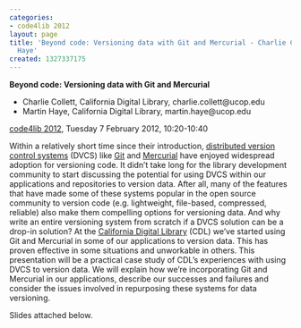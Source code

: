 ```yaml
---
categories:
- code4lib 2012
layout: page
title: 'Beyond code: Versioning data with Git and Mercurial - Charlie Collett, Martin
  Haye'
created: 1327337175
---
```

<strong>Beyond code: Versioning data with Git and Mercurial</strong>
<ul>
<li>Charlie Collett, California Digital Library, charlie.collett@ucop.edu</li>
<li>Martin Haye, California Digital Library, martin.haye@ucop.edu</li>
</ul>
<p><a href="/conference/2012/">code4lib 2012</a>, Tuesday 7 February 2012, 10:20-10:40</p>
<p>
Within a relatively short time since their introduction, <a href="http://en.wikipedia.org/wiki/Distributed_Version_Control_System">distributed version control systems</a> (DVCS) like <a href="http://git-scm.com/">Git</a> and <a href="http://mercurial.selenic.com/">Mercurial</a> have enjoyed widespread adoption for versioning code. It didn’t take long for the library development community to start discussing the potential for using DVCS within our applications and repositories to version data. After all, many of the features that have made some of these systems popular in the open source community to version code (e.g. lightweight, file-based, compressed, reliable) also make them compelling options for versioning data. And why write an entire versioning system from scratch if a DVCS solution can be a drop-in solution? At the <a href="http://www.cdlib.org/">California Digital Library</a> (CDL) we’ve started using Git and Mercurial in some of our applications to version data. This has proven effective in some situations and unworkable in others. This presentation will be a practical case study of CDL’s experiences with using DVCS to version data. We will explain how we’re incorporating Git and Mercurial in our applications, describe our successes and failures and consider the issues involved in repurposing these systems for data versioning.</p>

<p>Slides attached below.</p>
